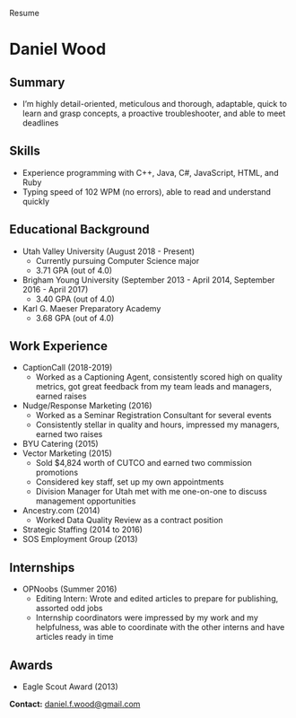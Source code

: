  Resume

Daniel Wood
===========

Summary
-------

*   I’m highly detail-oriented, meticulous and thorough, adaptable, quick to learn and grasp concepts, a proactive troubleshooter, and able to meet deadlines

Skills
------

*   Experience programming with C++, Java, C#, JavaScript, HTML, and Ruby
*   Typing speed of 102 WPM (no errors), able to read and understand quickly

Educational Background
----------------------

*   Utah Valley University (August 2018 - Present)
    *   Currently pursuing Computer Science major
    *   3.71 GPA (out of 4.0)
*   Brigham Young University (September 2013 - April 2014, September 2016 - April 2017)
    *   3.40 GPA (out of 4.0)
*   Karl G. Maeser Preparatory Academy
    *   3.68 GPA (out of 4.0)

Work Experience
---------------

*   CaptionCall (2018-2019)
    *   Worked as a Captioning Agent, consistently scored high on quality metrics, got great feedback from my team leads and managers, earned raises
*   Nudge/Response Marketing (2016)
    *   Worked as a Seminar Registration Consultant for several events
    *   Consistently stellar in quality and hours, impressed my managers, earned two raises
*   BYU Catering (2015)
*   Vector Marketing (2015)
    *   Sold $4,824 worth of CUTCO and earned two commission promotions
    *   Considered key staff, set up my own appointments
    *   Division Manager for Utah met with me one-on-one to discuss management opportunities
*   Ancestry.com (2014)
    *   Worked Data Quality Review as a contract position
*   Strategic Staffing (2014 to 2016)
*   SOS Employment Group (2013)

Internships
-----------

*   OPNoobs (Summer 2016)
    *   Editing Intern: Wrote and edited articles to prepare for publishing, assorted odd jobs
    *   Internship coordinators were impressed by my work and my helpfulness, was able to coordinate with the other interns and have articles ready in time

Awards
------

*   Eagle Scout Award (2013)

**Contact:** [daniel.f.wood@gmail.com](mailto:daniel.f.wood@gmail.com)